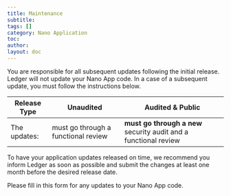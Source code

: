 ```yaml
---
title: Maintenance
subtitle:
tags: []
category: Nano Application
toc: 
author:
layout: doc
---
```


You are responsible for all subsequent updates following the initial release. Ledger will not update your Nano App code. In a case of a subsequent update, you must follow the instructions below.


|    Release Type       |          Unaudited     |          Audited       &          Public        |
|-----------------------|------------------------|------------------------------------------------|
|  The updates: |  must go through a functional review    |   <b>must go through a new</b> security audit and a functional review|  

To have your application updates released on time, we recommend you inform Ledger as soon as possible and submit the changes at least one month before the desired release date.

Please fill in this form for any updates to your Nano App code.

